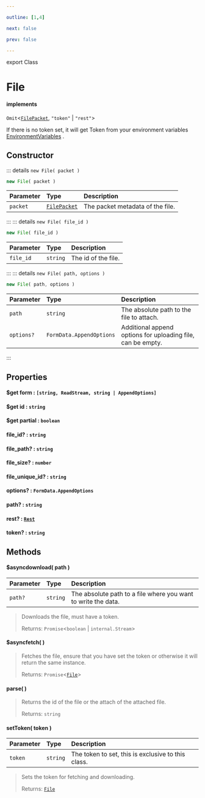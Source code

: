 ```yaml
---

outline: [1,4]

next: false

prev: false

---
```


export Class
# File

#### implements
 `Omit`<[`FilePacket`](../interfaces/FilePacket.md), `"token"` \| `"rest"`>

If there is no token set, it will get Token from your environment variables 
[EnvironmentVariables](../enumerations/EnvironmentVariables.md)
.

## Constructor
::: details `new File( packet )`
 ```ts
 new File( packet )
 ```

 | Parameter | Type | Description |
| :--- | :--- | :--- |
| `packet` | [`FilePacket`](../interfaces/FilePacket.md) | The packet metadata of the file. |
 :::
::: details `new File( file_id )`
 ```ts
 new File( file_id )
 ```

 | Parameter | Type | Description |
| :--- | :--- | :--- |
| `file_id` | `string` | The id of the file. |
 :::
::: details `new File( path, options )`
 ```ts
 new File( path, options )
 ```

 | Parameter | Type | Description |
| :--- | :--- | :--- |
| `path` | `string` | The absolute path to the file to attach. |
| `options?` | `FormData.AppendOptions` | Additional append options for uploading file, can be empty. |
 :::

## Properties

#### $get form : `[string, ReadStream, string | AppendOptions]`

#### $get id : `string`

#### $get partial : `boolean`

#### file_id? : `string`

#### file_path? : `string`

#### file_size? : `number`

#### file_unique_id? : `string`

#### options? : `FormData.AppendOptions`

#### path? : `string`

#### rest? : [`Rest`](./Rest.md)

#### token? : `string`

## Methods

#### $asyncdownload( path )
| Parameter | Type | Description |
| :--- | :--- | :--- |
| `path?` | `string` | The absolute path to a file where you want to write the data. |
> Downloads the file, must have a token.
> 
> Returns: `Promise`<`boolean` \| `internal.Stream`>

#### $asyncfetch( )

> Fetches the file, ensure that you have set the token or otherwise it will return the same instance.
> 
> Returns: `Promise`<[`File`](./File.md)>

#### parse( )

> Returns the id of the file or the attach of the attached file.
> 
> Returns: `string`

#### setToken( token )
| Parameter | Type | Description |
| :--- | :--- | :--- |
| `token` | `string` | The token to set, this is exclusive to this class. |
> Sets the token for fetching and downloading.
> 
> Returns: [`File`](./File.md)
